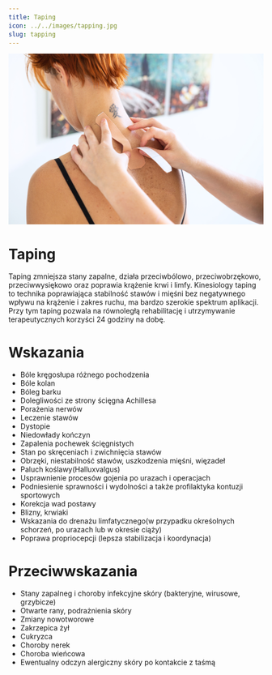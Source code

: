```yaml
---
title: Taping
icon: ../../images/tapping.jpg
slug: tapping
---
```


![Zdjęcie masażu](../../images/tapping.jpg)

# Taping

Taping zmniejsza stany zapalne, działa przeciwbólowo, przeciwobrzękowo, przeciwwysiękowo oraz poprawia krążenie krwi i limfy. Kinesiology taping to technika poprawiająca stabilność stawów i mięśni bez negatywnego wpływu na krążenie i zakres ruchu, ma bardzo szerokie spektrum aplikacji. Przy tym taping pozwala na równoległą rehabilitację i utrzymywanie terapeutycznych korzyści 24 godziny na dobę.

# Wskazania

- Bóle kręgosłupa różnego pochodzenia
- Bóle kolan
- Bóleg barku
- Dolegliwości ze strony ścięgna Achillesa
- Porażenia nerwów
- Leczenie stawów
- Dystopie
- Niedowłady kończyn
- Zapalenia pochewek ścięgnistych
- Stan po skręceniach i zwichnięcia stawów
- Obrzęki, niestabilność stawów, uszkodzenia mięśni, więzadeł
- Paluch koślawy(Halluxvalgus)
- Usprawnienie procesów gojenia po urazach i operacjach
- Podniesienie sprawności i wydolności a także profilaktyka kontuzji sportowych
- Korekcja wad postawy
- Blizny, krwiaki
- Wskazania do drenażu limfatycznego(w przypadku okreśolnych schorzeń, po urazach lub w okresie ciąży)
- Poprawa propriocepcji (lepsza stabilizacja i koordynacja)

# Przeciwwskazania

- Stany zapalneg i choroby infekcyjne skóry (bakteryjne, wirusowe, grzybicze)
- Otwarte rany, podrażnienia skóry
- Zmiany nowotworowe
- Zakrzepica żył
- Cukryzca
- Choroby nerek
- Choroba wieńcowa
- Ewentualny odczyn alergiczny skóry po kontakcie z taśmą
